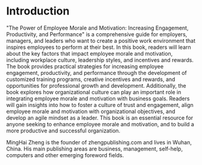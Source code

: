 # Introduction

"The Power of Employee Morale and Motivation: Increasing Engagement, Productivity, and Performance" is a comprehensive guide for employers, managers, and leaders who want to create a positive work environment that inspires employees to perform at their best. In this book, readers will learn about the key factors that impact employee morale and motivation, including workplace culture, leadership styles, and incentives and rewards. The book provides practical strategies for increasing employee engagement, productivity, and performance through the development of customized training programs, creative incentives and rewards, and opportunities for professional growth and development. Additionally, the book explores how organizational culture can play an important role in integrating employee morale and motivation with business goals. Readers will gain insights into how to foster a culture of trust and engagement, align employee morale and motivation with organizational objectives, and develop an agile mindset as a leader. This book is an essential resource for anyone seeking to enhance employee morale and motivation, and to build a more productive and successful organization.

MingHai Zheng is the founder of zhengpublishing.com and lives in Wuhan, China. His main publishing areas are business, management, self-help, computers and other emerging foreword fields.
